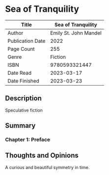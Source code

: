 # Sea of Tranquility

| Title            | Sea of Tranquility     |
|------------------|------------------------|
| Author           | 	Emily St. John Mandel |
| Publication Date | 2022                   |
| Page Count       | 255                    |
| Genre            | Fiction                |
| ISBN             | 	9780593321447         |
| Date Read        | 2023-03-17             |
| Date Finished    | 2023-03-23             |

## Description

Speculative fiction

## Summary

### Chapter 1: Preface

## Thoughts and Opinions

A curious and beautiful symmetry in time.

